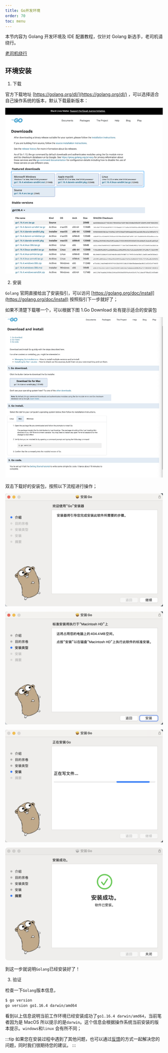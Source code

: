 ```yaml
---
title: Go开发环境
order: 70
toc: menu
---
```


<Alert type="info">
本节内容为 Golang 开发环境及 IDE 配置教程，仅针对 Golang 新选手，老司机请绕行。
</Alert>

[老司机绕行](/guide/ksks.html)

## 环境安装

1. 下载

官方下载地址 [https://golang.org/dl/](https://golang.org/dl/) ，可以选择适合自己操作系统的版本，默认下载最新版本：

![](https://raw.githubusercontent.com/wenjianzhang/image/master/img/godown.png)

2. 安装

`Golang` 官网直接给出了安装指引，可以访问 [https://golang.org/doc/install](https://golang.org/doc/install) 按照指引下一步就好了；

<Alert type="info">
如果不清楚下载哪一个，可以根据下图 1.Go Download 处有提示适合的安装包
</Alert>

![](https://raw.githubusercontent.com/wenjianzhang/image/master/img/go-install.png)

双击下载好的安装包，按照以下流程进行操作；

![](https://raw.githubusercontent.com/wenjianzhang/image/master/img/go-install-step1.png)

![](https://raw.githubusercontent.com/wenjianzhang/image/master/img/go-install-step2.png)

![](https://raw.githubusercontent.com/wenjianzhang/image/master/img/go-install-step3.png)

![](https://raw.githubusercontent.com/wenjianzhang/image/master/img/go-install-step4.png)

到这一步就说明`Golang`已经安装好了！

3. 验证

检查一下`Golang`版本信息，

```sh
$ go version
go version go1.16.4 darwin/amd64
```

看到以上信息说明当前工作环境已经安装成功了`go1.16.4 darwin/amd64`，当前笔者因为是 MacOS 所以提示的是`darwin`。这个信息会根据操作系统当前安装的版本提示。`windows`和`linux` 会有所不同；

:::tip
如果您在安装过程中遇到了其他问题，也可以通过[反馈](https://github.com/go-admin-team/go-admin/issues)的方式一起解决您的问题，同时我们很期待您的建议。
:::

